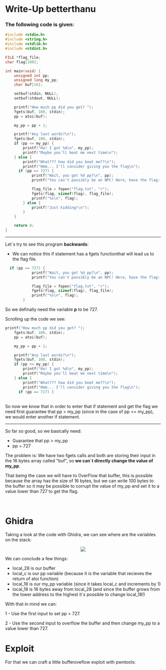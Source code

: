 # Write-Up betterthanu

### The following code is given:

```C
#include <stdio.h>
#include <string.h>
#include <stdlib.h>
#include <stdint.h>

FILE *flag_file;
char flag[100];

int main(void) {
    unsigned int pp;
    unsigned long my_pp;
    char buf[16];

    setbuf(stdin, NULL);
    setbuf(stdout, NULL);

    printf("How much pp did you get? ");
    fgets(buf, 100, stdin);
    pp = atoi(buf);

    my_pp = pp + 1;

    printf("Any last words?\n");
    fgets(buf, 100, stdin);
    if (pp <= my_pp) {
        printf("Ha! I got %d\n", my_pp);
        printf("Maybe you'll beat me next time\n");
    } else {
        printf("What??? how did you beat me??\n");
        printf("Hmm... I'll consider giving you the flag\n");
      if (pp == 727) {
            printf("Wait, you got %d pp?\n", pp);
            printf("You can't possibly be an NPC! Here, have the flag: ");

            flag_file = fopen("flag.txt", "r");
            fgets(flag, sizeof(flag), flag_file);
            printf("%s\n", flag);
        } else {
            printf("Just kidding!\n");
        }
    }

    return 0;
}
```
---

Let´s try to see this program **backwards**:


- We can notice this if statement has a fgets functionthat will lead us to the flag file.

```C
  if (pp == 727) {
            printf("Wait, you got %d pp?\n", pp);
            printf("You can't possibly be an NPC! Here, have the flag: ");

            flag_file = fopen("flag.txt", "r");
            fgets(flag, sizeof(flag), flag_file);
            printf("%s\n", flag);
        }
```
So we definally need the variable **p** to be 727.

Scrolling up the code we see:

```C
printf("How much pp did you get? ");
    fgets(buf, 100, stdin);
    pp = atoi(buf);

    my_pp = pp + 1;

    printf("Any last words?\n");
    fgets(buf, 100, stdin);
    if (pp <= my_pp) {
        printf("Ha! I got %d\n", my_pp);
        printf("Maybe you'll beat me next time\n");
    } else {
        printf("What??? how did you beat me??\n");
        printf("Hmm... I'll consider giving you the flag\n");
      if (pp == 727) {
```
<br>
So now we know that in order to enter that if statement and get the flag we need first
guarantee that pp > my_pp (since in the case of pp <= my_pp), we would enter another if statement.

---
So far so good, so we basically need:
<br>


- Guarantee that pp > my_pp
- pp = 727

The problem is:
We have two fgets calls and both are storing their input in the 16 bytes array called "buf", so
**we can´t directly change the value of my_pp**.

That being the case we will have to OverFlow that buffer, this is possible because the array has the size
of 16 bytes, but we can write 100 bytes to the buffer so it may be possible to corrupt the value of
my_pp and set it to a value lower than 727 to get the flag.

<br>

# Ghidra

Taking a look at the code with Ghidra, we can see where are the variables on the stack:
<br>
<p align="center">
  <img src="https://github.com/Mistersz/Write-Ups/assets/82767252/acfcced0-ce59-44f1-ba12-7b348b15b68c"/>
</p>

We can conclude a few things:

- local_28 is our buffer
- local_c is our pp variable (because it is the variable that recieves the return of atoi function)
- local_18 is our my_pp variable (since it takes local_c and increments by 1)
- local_18 is 16 bytes away from local_28 (and since the buffer grows from the lower address to the highest it´s possible to change local_18!)

With that in mind we can:

1 - Use the first input to set pp = 727.

2 - Use the second input to overflow the buffer and then change my_pp to a value lower than 727.


# Exploit

For that we can craft a little bufferoveflow exploit with pwntools:

<p align="center">
  <img src=""/>
</p>


